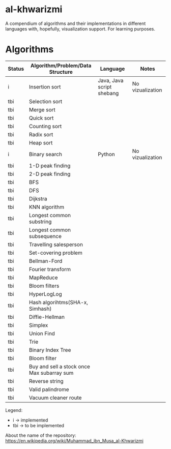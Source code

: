 # al-khwarizmi

A compendium of algorithms and their implementations in different languages with, hopefully, visualization support. For learning purposes.

# Algorithms

|Status   	|Algorithm/Problem/Data Structure                           |Language   	                |Notes   	        |
|---	    |---	                                                    |---	                        |---	            |
|i   	    |Insertion sort                                             |Java, Java script shebang      |No vizualization   |
|tbi   	    |Selection sort                                             |                               |                   |
|tbi   	    |Merge sort                                                 |                               |                   |
|tbi   	    |Quick sort                                                 |                               |                   |
|tbi   	    |Counting sort                                              |                               |                   |
|tbi   	    |Radix sort                                                 |                               |                   |
|tbi   	    |Heap sort                                                  |                               |                   |
|i   	    |Binary search                                              |Python   	                    |No vizualization   |
|tbi   	    |1-D peak finding                                           |                               |                   |
|tbi   	    |2-D peak finding                                           |                               |                   |
|tbi   	    |BFS                                                        |                               |                   |
|tbi   	    |DFS                                                        |                               |                   |
|tbi   	    |Dijkstra                                                   |                               |                   |
|tbi   	    |KNN algorithm                                              |                               |                   |
|tbi   	    |Longest common substring                                   |                               |                   |
|tbi   	    |Longest common subsequence                                 |                               |                   |
|tbi   	    |Travelling salesperson                                     |                               |                   |
|tbi   	    |Set-covering problem                                       |                               |                   |
|tbi   	    |Bellman-Ford                                               |                               |                   |
|tbi   	    |Fourier transform                                          |                               |                   |
|tbi   	    |MapReduce                                                  |                               |                   |
|tbi   	    |Bloom filters                                              |                               |                   |
|tbi   	    |HyperLogLog                                                |                               |                   |
|tbi   	    |Hash algorihtms(SHA-x, Simhash)                            |                               |                   |
|tbi   	    |Diffie-Hellman                                             |                               |                   |
|tbi   	    |Simplex                                                    |                               |                   |
|tbi   	    |Union Find                                                 |                               |                   |
|tbi   	    |Trie                                                       |                               |                   |
|tbi   	    |Binary Index Tree                                          |                               |                   |
|tbi   	    |Bloom filter                                               |                               |                   |
|tbi   	    |Buy and sell a stock once<br>Max subarray sum              |                               |                   |
|tbi   	    |Reverse string                                             |                               |                   |
|tbi   	    |Valid palindrome                                           |                               |                   |
|tbi   	    |Vacuum cleaner route                                       |                               |                   |

Legend:
* i -> implemented
* tbi -> to be implemented

About the name of the repository: https://en.wikipedia.org/wiki/Muhammad_ibn_Musa_al-Khwarizmi
